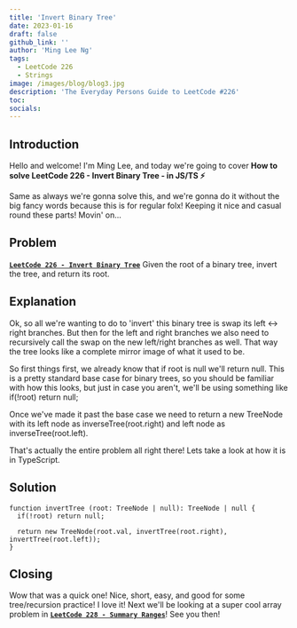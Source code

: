 ```yaml
---
title: 'Invert Binary Tree'
date: 2023-01-16
draft: false
github_link: ''
author: 'Ming Lee Ng'
tags:
  - LeetCode 226
  - Strings
image: /images/blog/blog3.jpg
description: 'The Everyday Persons Guide to LeetCode #226'
toc:
socials:
---
```


## Introduction

Hello and welcome! I'm Ming Lee, and today we're going to cover **How to solve LeetCode 226 - Invert Binary Tree - in JS/TS :zap:**

Same as always we're gonna solve this, and we're gonna do it without the big fancy words because this is for regular folx! Keeping it nice and casual
round these parts! Movin' on...

## Problem

<b><a href='https://leetcode.com/problems/invert-binary-tree'>`LeetCode 226 - Invert Binary Tree`</a></b> Given the root of a binary tree, invert the
tree, and return its root.

## Explanation

Ok, so all we're wanting to do to 'invert' this binary tree is swap its left <-> right branches. But then for the left and right branches we also need
to recursively call the swap on the new left/right branches as well. That way the tree looks like a complete mirror image of what it used to be.

So first things first, we already know that if root is null we'll return null. This is a pretty standard base case for binary trees, so you should be
familiar with how this looks, but just in case you aren't, we'll be using something like if(!root) return null;

Once we've made it past the base case we need to return a new TreeNode with its left node as inverseTree(root.right) and left node as
inverseTree(root.left).

That's actually the entire problem all right there! Lets take a look at how it is in TypeScript.

## Solution

```
function invertTree (root: TreeNode | null): TreeNode | null {
  if(!root) return null;

  return new TreeNode(root.val, invertTree(root.right), invertTree(root.left));
}
```

## Closing

Wow that was a quick one! Nice, short, easy, and good for some tree/recursion practice! I love it! Next we'll be looking at a super cool array problem
in <a href='..//'>**`LeetCode 228 - Summary Ranges`**</a>! See you then!
